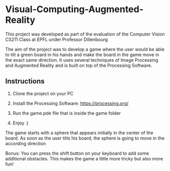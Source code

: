 # Visual-Computing-Augmented-Reality

This project was developed as part of the evaluation of the Computer Vision CS211 Class at EPFL under Professor Dillenbourg

The aim of the project was to develop a game where the user would be able to tilt a green board in his hands and make the board in the game move in the exact same direction. It uses several techniques of Image Processing and Augmented Reality and is built on top of the Processing Software.

## Instructions 

1. Clone the project on your PC

2. Install the Processing Software: https://processing.org/

3. Run the game.pde file that is inside the game folder

4. Enjoy :)

The game starts with a sphere that appears initially in the center of the board. As soon as the user tilts his board, the sphere is going to move in the according direction

Bonus: You can press the shift button on your keyboard to add some additional obstacles. This makes the game a little more tricky but also more fun!
